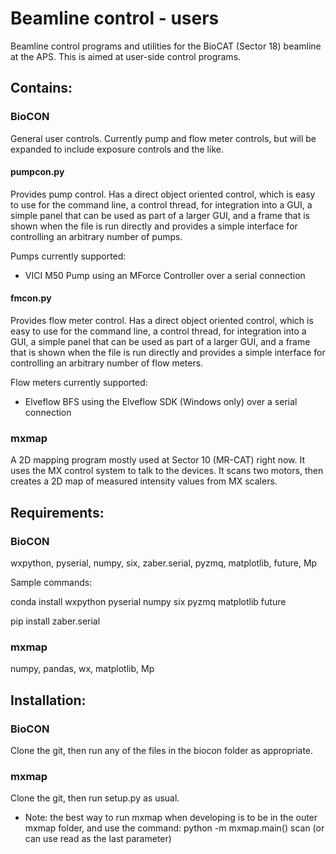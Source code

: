 # Beamline control - users
Beamline control programs and utilities for the BioCAT (Sector 18) beamline at the APS.
This is aimed at user-side control programs.


## Contains:

### BioCON

General user controls. Currently pump and flow meter controls, but will
be expanded to include exposure controls and the like.

#### pumpcon.py

Provides pump control. Has a direct object oriented control, which is easy to use
for the command line, a control thread, for integration into a GUI, a simple panel
that can be used as part of a larger GUI, and a frame that is shown when the
file is run directly and provides a simple interface for controlling an arbitrary
number of pumps.

Pumps currently supported:

*   VICI M50 Pump using an MForce Controller over a serial connection


#### fmcon.py

Provides flow meter control. Has a direct object oriented control, which is easy to use
for the command line, a control thread, for integration into a GUI, a simple panel
that can be used as part of a larger GUI, and a frame that is shown when the
file is run directly and provides a simple interface for controlling an arbitrary
number of flow meters.

Flow meters currently supported:

*   Elveflow BFS using the Elveflow SDK (Windows only) over a serial connection

### mxmap

A 2D mapping program mostly used at Sector 10 (MR-CAT) right now. It uses
the MX control system to talk to the devices. It scans two motors, then creates a
2D map of measured intensity values from MX scalers.


## Requirements:

### BioCON

wxpython, pyserial, numpy, six, zaber.serial, pyzmq, matplotlib, future, Mp

Sample commands:

conda install wxpython pyserial numpy six pyzmq matplotlib future

pip install zaber.serial


### mxmap

numpy, pandas, wx, matplotlib, Mp


## Installation:

### BioCON

Clone the git, then run any of the files in the biocon folder as appropriate.

### mxmap

Clone the git, then run setup.py as usual.

*   Note: the best way to run mxmap when developing is to be in the outer mxmap folder, and
    use the command: python -m mxmap.main() scan  (or can use read as the last parameter)

